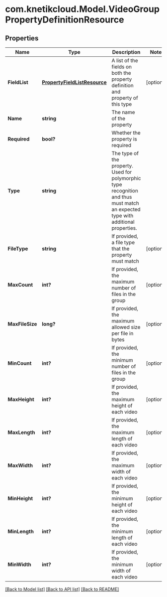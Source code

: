 # com.knetikcloud.Model.VideoGroupPropertyDefinitionResource
## Properties

Name | Type | Description | Notes
------------ | ------------- | ------------- | -------------
**FieldList** | [**PropertyFieldListResource**](PropertyFieldListResource.md) | A list of the fields on both the property definition and property of this type | [optional] 
**Name** | **string** | The name of the property | 
**Required** | **bool?** | Whether the property is required | 
**Type** | **string** | The type of the property. Used for polymorphic type recognition and thus must match an expected type with additional properties. | 
**FileType** | **string** | If provided, a file type that the property must match | [optional] 
**MaxCount** | **int?** | If provided, the maximum number of files in the group | [optional] 
**MaxFileSize** | **long?** | If provided, the maximum allowed size per file in bytes | [optional] 
**MinCount** | **int?** | If provided, the minimum number of files in the group | [optional] 
**MaxHeight** | **int?** | If provided, the maximum height of each video | [optional] 
**MaxLength** | **int?** | If provided, the maximum length of each video | [optional] 
**MaxWidth** | **int?** | If provided, the maximum width of each video | [optional] 
**MinHeight** | **int?** | If provided, the minimum height of each video | [optional] 
**MinLength** | **int?** | If provided, the minimum length of each video | [optional] 
**MinWidth** | **int?** | If provided, the minimum width of each video | [optional] 

[[Back to Model list]](../README.md#documentation-for-models) [[Back to API list]](../README.md#documentation-for-api-endpoints) [[Back to README]](../README.md)

